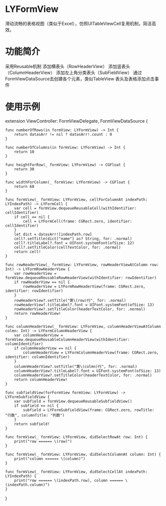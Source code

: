 # LYFormView
滑动流畅的表格视图（类似于Excel），仿照UITableViewCell复用机制，简洁高效。

# 功能简介
采用Reusable机制
添加横表头（RowHeaderView）
添加竖表头（ColumnHeaderView）
添加左上角分类表头（SubFieldView）
通过FormViewDataSource去创建各个元素，类似TableView
表头及表格添加点击事件

# 使用示例
extension ViewController: FormViewDelegate, FormViewDataSource {
    
    func numberOfRows(in formView: LYFormView) -> Int {
        return datasArr != nil ? datasArr!.count : 0
    }
    
    func numberOfColumns(in formView: LYFormView) -> Int {
        return 10
    }
    
    func heightForRow(_ formView: LYFormView) -> CGFloat {
        return 30
    }
    
    func widthForColumn(_ formView: LYFormView) -> CGFloat {
        return 60
    }
    
    func formView(_ formView: LYFormView, cellForColumnAt indexPath: LYIndexPath) -> LYFormCell {
        var cell = formView.dequeueReusableCell(withIdentifier: cellIdentifier)
        if cell == nil {
            cell = LYFormCell(frame: CGRect.zero, identifier: cellIdentifier)
        }
        let dict = datasArr![indexPath.row]
        cell?.setTitle(dict["name"] as? String, for: .normal)
        cell?.titleLabel?.font = UIFont.systemFont(ofSize: 12)
        cell?.setTitleColor(cellTextColor, for: .normal)
        return cell!
    }
    
    func rowHeaderView(_ formView: LYFormView, rowHeaderViewAtColumn row: Int) -> LYFormRowHeaderView {
        var rowHeaderView = formView.dequeueReusableRowHeaderView(withIdentifier: rowIdentifier)
        if rowHeaderView == nil {
            rowHeaderView = LYFormRowHeaderView(frame: CGRect.zero, identifier: rowIdentifier)
        }
        rowHeaderView?.setTitle("第\(row)行", for: .normal)
        rowHeaderView?.titleLabel?.font = UIFont.systemFont(ofSize: 13)
        rowHeaderView?.setTitleColor(headerTextColor, for: .normal)
        return rowHeaderView!
    }
    
    func columnHeaderView(_ formView: LYFormView, columnHeaderViewAtColumn colmn: Int) -> LYFormColumnHeaderView {
        var columnHeaderView = formView.dequeueReusableColumnHeaderView(withIdentifier: columnIdentifier)
        if columnHeaderView == nil {
            columnHeaderView = LYFormColumnHeaderView(frame: CGRect.zero, identifier: columnIdentifier)
        }
        columnHeaderView?.setTitle("第\(colmn)行", for: .normal)
        columnHeaderView?.titleLabel?.font = UIFont.systemFont(ofSize: 13)
        columnHeaderView?.setTitleColor(headerTextColor, for: .normal)
        return columnHeaderView!
    }
    
    func subfieldView(forFormView formView: LYFormView) -> LYFormSubfieldView {
        var subfield = formView.dequeueReusableSubfieldView()
        if subfield == nil {
            subfield = LYFormSubfieldView(frame: CGRect.zero, rowTitle: "行数", columnTitle: "列数")
        }
        return subfield!
    }
    
    func formView(_ formView: LYFormView, didSelectRowAt row: Int) {
        print("row ====== \(row)")
    }
    
    func formView(_ formView: LYFormView, didSelectColumnAt column: Int) {
        print("column ====== \(column)")
    }
    
    func formView(_ formView: LYFormView, didSelectCellAt indexPath: LYIndexPath) {
        print("row ====== \(indexPath.row), column ====== \(indexPath.column)")
    }
}

